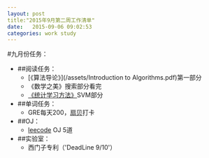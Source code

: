 ```yaml
---
layout: post
title:"2015年9月第二周工作清单"
date:   2015-09-06 09:02:53
categories: work study
---
```

#九月份任务：
* ##阅读任务：
	* [《算法导论》](/assets/Introduction to Algorithms.pdf)第一部分
	* 《数学之美》搜索部分看完
	* [《统计学习方法》](/assets/统计学习方法.pdf)SVM部分
* ##单词任务：
	* GRE每天200，[扇贝](http://www.shanbay.com/)打卡
* ##OJ：
	* [leecode](https://leetcode.com/) OJ 5道
* ##实验室：
	* 西门子专利（'DeadLine 9/10'）